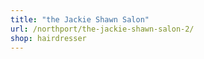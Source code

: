 ```yaml
---
title: "the Jackie Shawn Salon"
url: /northport/the-jackie-shawn-salon-2/
shop: hairdresser
---
```


